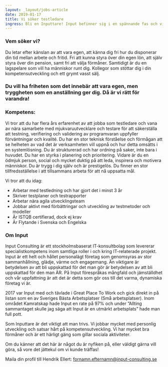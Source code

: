 ```yaml
---
layout: _layout/jobs-article
date: 2019-01-17
title: Vi söker testledare
ingress: Bli en Inputtare! Input befinner sig i en spännande fas och vi behöver förstärkning i vår organisation. Vi söker nu en driven och engagerad Testledare med ett genuint intresse för teknologi, kundernas affär och kvalitet. Du arbetar för att skapa förtroende i dina uppdrag och har ett stort driv att hjälpa kunden i den aktuella uppgiften. Du arbetar tillsammans med oss för att fortsätta bygga det bästa IT-konsultbolaget i Sverige.
---
```


### Vem söker vi?

Du letar efter känslan av att vara egen, att känna dig fri hur du disponerar din tid mellan arbete och fritid. Fri att kunna styra över din egen lön, att själv styra över din pension, samt fri att välja förmåner. Samtidigt är du en lagspelare som vill ha människor runt dig. Kollegor som stöttar dig i din kompetensutveckling och ett grymt vasst sälj.

### Du vill ha friheten som det innebär att vara egen, men tryggheten som en anställning ger dig. Då är vi rätt för varandra!

### Kompetens:

Vi tror att du har flera års erfarenhet av att jobba som testledare och vana av nära samarbete med mjukvaruutvecklare och testare för att säkerställa att testning, verifiering och validering av programvaran uppfyller förväntningar och kvalité.
Du har en stor teknisk förståelse och förmågan att se helheten av vad det är verksamheten vill uppnå och hur detta omsätts i en systemlösning.
Du är strukturerad och har ordning på saker, inte bara i huvudet. Du har en styrka i planering och prioritering.
Vidare är du en ödmjuk person, social och mycket duktig på att leda, inspirera och motivera människor.
Du är trygg i dig själv och är prestigelös.
Du finner en stor tillfredsställelse i att tillsammans arbeta för att nå uppsatta mål.

Vi tror att du idag:

- Arbetar med testledning och har gjort det i minst 3 år
- Skriver testplaner och testrapporter
- Arbetar nära agila utvecklingsteam
- Jobbar aktivt med förbättringar och utveckling av testmetoder och modeller
- Är ISTQB certifierad, dock ej krav
- Är Flytande i Svenska och Engelska

### Om Input

Input Consulting är ett stockholmsbaserat IT-konsultbolag som levererar specialistkompetens inom samtliga roller i och kring IT-relaterade projekt. Input är ett helt och hållet personalägt företag som genomsyras av stor sammanhållning, glädje, värme och engagemang. Än viktigare är betydelsen av att bli uppskattad för det man gör är betydelsen av att bli uppskattad för den man ÄR. På Input förespråkas mångfald och jämställdhet och vår uppfattning är att det är detta som gör oss till det varma, dynamiska företag vi är.

2017 var Input med och tävlade i Great Place To Work och gick direkt in på listan som en av Sveriges Bästa Arbetsplatser (Små arbetsplatser). Inom området Kamratskap hade Input en rate på 97% och under ”Allting sammantaget skulle jag säga att Input är en utmärkt arbetsplats” hade man full pott.

Som Inputtare är det viktigt att man trivs. Vi jobbar mycket med personlig utveckling och satsar hårt på kompetensutveckling. Vi har mycket bra förmåner och är ett härligt gäng som gillar sociala aktiviteter.

Om du känner att det här är något du är nyfiken på, eller väldigt gärna vill göra, så vore det jättekul om vi kunde träffas!

Maila din profil till Hendrik Ellert: fornamn.efternamn@input-consulting.se
